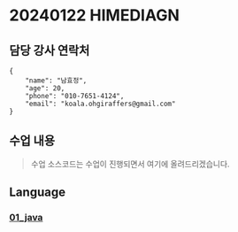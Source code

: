 # 20240122 HIMEDIAGN 
## 담당 강사 연락처
```
{
    "name": "남효정",
    "age": 20,
    "phone": "010-7651-4124",
    "email": "koala.ohgiraffers@gmail.com"
}
```
## 수업 내용
> 수업 소스코드는 수업이 진행되면서 여기에 올려드리겠습니다.

## Language
### [01_java](https://github.com/20240122-himedia/01_java)
